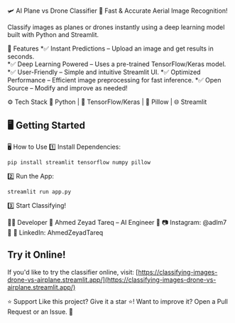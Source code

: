 🛩️ AI Plane vs Drone Classifier
🚀 Fast & Accurate Aerial Image Recognition!

Classify images as planes or drones instantly using a deep learning model built with Python and Streamlit.

🎯 Features
*✅ Instant Predictions – Upload an image and get results in seconds.<br>
*✅ Deep Learning Powered – Uses a pre-trained TensorFlow/Keras model.
*✅ User-Friendly – Simple and intuitive Streamlit UI.
*✅ Optimized Performance – Efficient image preprocessing for fast inference.
*✅ Open Source – Modify and improve as needed!

⚙ Tech Stack
🐍 Python | 🧠 TensorFlow/Keras | 📸 Pillow | 🌐 Streamlit





**🖥 Getting Started**
---------------------

🖥 How to Use
1️⃣ Install Dependencies:
```
pip install streamlit tensorflow numpy pillow
```

2️⃣ Run the App:
```
streamlit run app.py
```
3️⃣ Start Classifying!

👨‍💻 Developer
🔹 Ahmed Zeyad Tareq – AI Engineer
🔹 📷 Instagram: @adlm7
🔹 🔗 LinkedIn: AhmedZeyadTareq

**Try it Online!**
-----------------

If you'd like to try the classifier online, visit: [https://classifying-images-drone-vs-airplane.streamlit.app/](https://classifying-images-drone-vs-airplane.streamlit.app/)


⭐ Support
Like this project? Give it a star ⭐!
Want to improve it? Open a Pull Request or an Issue. 🚀



